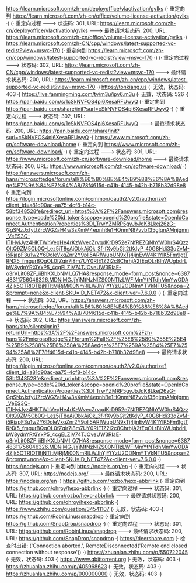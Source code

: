 https://learn.microsoft.com/zh-cn/deployoffice/vlactivation/gvlks (· 重定向到 https://learn.microsoft.com/zh-cn/office/volume-license-activation/gvlks ·)
(· 重定向过程 ---> 状态码: 301, URL: https://learn.microsoft.com/zh-cn/deployoffice/vlactivation/gvlks ---> 最终请求状态码: 200, URL: https://learn.microsoft.com/zh-cn/office/volume-license-activation/gvlks ·)
https://learn.microsoft.com/zh-CN/cpp/windows/latest-supported-vc-redist?view=msvc-170 (· 重定向到 https://learn.microsoft.com/zh-cn/cpp/windows/latest-supported-vc-redist?view=msvc-170 ·)
(· 重定向过程 ---> 状态码: 302, URL: https://learn.microsoft.com/zh-CN/cpp/windows/latest-supported-vc-redist?view=msvc-170 ---> 最终请求状态码: 200, URL: https://learn.microsoft.com/zh-cn/cpp/windows/latest-supported-vc-redist?view=msvc-170 ·)
https://tonkiang.us (· 无效，状态码: 403 ·)
https://live.fanmingming.com/tv/m3u/ipv6.m3u (· 无效，状态码: 526 ·)
https://pan.baidu.com/s/1cSkNVFOS4pi6XesaRFUwyQ (· 重定向到 https://pan.baidu.com/share/init?surl=cSkNVFOS4pi6XesaRFUwyQ ·)
(· 重定向过程 ---> 状态码: 302, URL: https://pan.baidu.com/s/1cSkNVFOS4pi6XesaRFUwyQ ---> 最终请求状态码: 200, URL: https://pan.baidu.com/share/init?surl=cSkNVFOS4pi6XesaRFUwyQ ·)
https://www.microsoft.com/zh-cn/software-download/home (· 重定向到 https://www.microsoft.com/zh-cn/software-download/ ·)
(· 重定向过程 ---> 状态码: 301, URL: https://www.microsoft.com/zh-cn/software-download/home ---> 最终请求状态码: 200, URL: https://www.microsoft.com/zh-cn/software-download/ ·)
https://answers.microsoft.com/zh-hans/microsoftedge/forum/all/%E6%80%8E%E4%B9%88%E6%8A%8Aedge%E7%9A%84%E7%94%A8/78f4615d-c41b-4145-b42b-b718b32d98e8 (· 重定向到 https://login.microsoftonline.com/common/oauth2/v2.0/authorize?client_id=a81d90ac-aa75-4cf8-b14c-58bf348528fe&redirect_uri=https%3A%2F%2Fanswers.microsoft.com&response_type=code%20id_token&scope=openid%20profile&state=OpenIdConnect.AuthenticationProperties%3Dl_TrwYZMRP5gyJbJdK8Lkej26zG-GgSNzJxfyUZrcWGZaH4w3sXmM4epnhBe1HQnmN87vvbf35gIqnAMnjgmn_VeES3Q-ITIHyiJyz4HKTWhVeqHe4rKzWvecZrvqdKrD952e7NfREZQNhYW0hrS4QzzOltQ9ZM5Cb0Q-Lez5jT8eAjObkAjOk_3f-fXy9bGjt2tKdyP_40G8Hdi33qZvM-i5RjapF3u1w2Y6DoleVxqZnr2Y9pll5ARfWupUN9xTj4ijnEvW4K1YlK5Fm9gtTRNX5_fmgurBQgOL0fZqir7l8m7UY0RIE1Z2i2c8ChrhjA2fEqOLrBlhWUgbdrLbW8ydnYRXiYxP5_4cgELZIV74TJOveUW3RIaE-o3rVLit08ZF_iiBhKXLbNMI_Q7HA&response_mode=form_post&nonce=638748311756046326.MDNjMGJjYjMtNzNlZS00NTIzLWFlMmYtNTdhMmYwODA4Zjk5OTRlOTBjNTItMjRjMi00NmRlLWJhYjYtYzU2ODNmYTVkNTU5&nopa=2&prompt=none&x-client-SKU=ID_NET472&x-client-ver=7.6.0.0 ·)
(· 重定向过程 ---> 状态码: 302, URL: https://answers.microsoft.com/zh-hans/microsoftedge/forum/all/%E6%80%8E%E4%B9%88%E6%8A%8Aedge%E7%9A%84%E7%94%A8/78f4615d-c41b-4145-b42b-b718b32d98e8 ---> 状态码: 302, URL: https://answers.microsoft.com/zh-hans/site/silentsignin?returnUrl=https%3A%2F%2Fanswers.microsoft.com%2Fzh-hans%2Fmicrosoftedge%2Fforum%2Fall%2F%25E6%2580%258E%25E4%25B9%2588%25E6%258A%258Aedge%25E7%259A%2584%25E7%2594%25A8%2F78f4615d-c41b-4145-b42b-b718b32d98e8 ---> 最终请求状态码: 200, URL: https://login.microsoftonline.com/common/oauth2/v2.0/authorize?client_id=a81d90ac-aa75-4cf8-b14c-58bf348528fe&redirect_uri=https%3A%2F%2Fanswers.microsoft.com&response_type=code%20id_token&scope=openid%20profile&state=OpenIdConnect.AuthenticationProperties%3Dl_TrwYZMRP5gyJbJdK8Lkej26zG-GgSNzJxfyUZrcWGZaH4w3sXmM4epnhBe1HQnmN87vvbf35gIqnAMnjgmn_VeES3Q-ITIHyiJyz4HKTWhVeqHe4rKzWvecZrvqdKrD952e7NfREZQNhYW0hrS4QzzOltQ9ZM5Cb0Q-Lez5jT8eAjObkAjOk_3f-fXy9bGjt2tKdyP_40G8Hdi33qZvM-i5RjapF3u1w2Y6DoleVxqZnr2Y9pll5ARfWupUN9xTj4ijnEvW4K1YlK5Fm9gtTRNX5_fmgurBQgOL0fZqir7l8m7UY0RIE1Z2i2c8ChrhjA2fEqOLrBlhWUgbdrLbW8ydnYRXiYxP5_4cgELZIV74TJOveUW3RIaE-o3rVLit08ZF_iiBhKXLbNMI_Q7HA&response_mode=form_post&nonce=638748311756046326.MDNjMGJjYjMtNzNlZS00NTIzLWFlMmYtNTdhMmYwODA4Zjk5OTRlOTBjNTItMjRjMi00NmRlLWJhYjYtYzU2ODNmYTVkNTU5&nopa=2&prompt=none&x-client-SKU=ID_NET472&x-client-ver=7.6.0.0 ·)
https://nodejs.org (· 重定向到 https://nodejs.org/en ·)
(· 重定向过程 ---> 状态码: 307, URL: https://nodejs.org/ ---> 最终请求状态码: 200, URL: https://nodejs.org/en ·)
https://github.com/rozbo/hexo-abbrlink (· 重定向到 https://github.com/ohroy/hexo-abbrlink ·)
(· 重定向过程 ---> 状态码: 301, URL: https://github.com/rozbo/hexo-abbrlink ---> 最终请求状态码: 200, URL: https://github.com/ohroy/hexo-abbrlink ·)
https://www.zhihu.com/question/34541107 (· 无效，状态码: 403 ·)
https://github.com/RobinLinus/snapdrop (· 重定向到 https://github.com/SnapDrop/snapdrop ·)
(· 重定向过程 ---> 状态码: 301, URL: https://github.com/RobinLinus/snapdrop ---> 最终请求状态码: 200, URL: https://github.com/SnapDrop/snapdrop ·)
https://deershare.com (· 检查时出错: ('Connection aborted.', RemoteDisconnected('Remote end closed connection without response')) ·)
https://zhuanlan.zhihu.com/p/550722045 (· 无效，状态码: 403 ·)
https://www.qbittorrent.org (· 无效，状态码: 403 ·)
https://zhuanlan.zhihu.com/p/405968623 (· 无效，状态码: 403 ·)
https://zhuanlan.zhihu.com/p/000000000 (· 无效，状态码: 403 ·)
